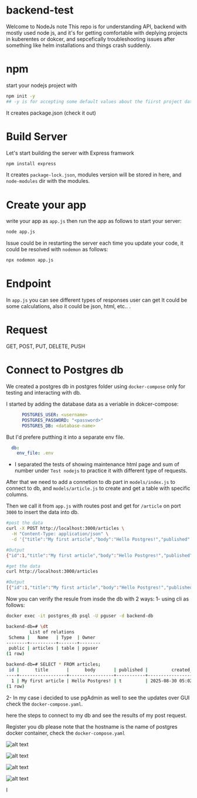 # backend-test
Welcome to NodeJs note
This repo is for understanding API, backend with mostly used node js, and it's for getting comfortable with deplying projects in kuberentes or dokcer, and sepcefically troubleshooting issues after something like helm installations and things crash suddenly.

# npm
start your nodejs project with 
```bash
npm init -y
## -y is for accepting some default values about the fiirst project data
```
It creates package.json (check it out)

# Build Server
Let's start building the server with Express framwork
```bash
npm install express
```
It creates `package-lock.json`, modules version will be stored in here, and `node-modules` dir with the modules.

# Create your app
write your app as `app.js` 
then run the app as follows to start your server:
```bash
node app.js
```

Issue could be in restarting the server each time you update your code, it could be resolved with `nodemon` as follows:
```bash
npx nodemon app.js
```

# Endpoint
In `app.js` you can see different types of responses user can get
It could be some calculations, also it could be json, html, etc.. .

# Request
GET, POST, PUT, DELETE, PUSH

# Connect to Postgres db
We created a postgres db in postgres folder using `docker-compose` only for testing and interacting with db.

I started by adding the database data as a veriable in dokcer-compose:
```yaml
      POSTGRES_USER: <username>
      POSTGRES_PASSWORD: "<password>"
      POSTGRES_DB: <database-name>
```
But I'd prefere putthing it into a separate env file.
```yaml
  db:
    env_file: .env
```

* I separated the tests of showing maintenance html page and sum of number under `Test nodejs` to practice it with different type of requests.

After that we need to add a connetion to db part in `models/index.js` to connect to db, and `models/article.js` to create and get a table with specific columns.

Then we call it from `app.js` with routes post and get for `/article` on port `3000` to insert the data into db.

```bash
#post the data
curl -X POST http://localhost:3000/articles \
  -H "Content-Type: application/json" \
  -d '{"title":"My first article","body":"Hello Postgres!","published":true}'

#Output
{"id":1,"title":"My first article","body":"Hello Postgres!","published":true,"created_at":"2025-08-30"}
```

```bash
#get the data
curl http://localhost:3000/articles

#Output
[{"id":1,"title":"My first article","body":"Hello Postgres!","published":true,"created_at":"2025-08-30T02:02:10.838Z"}]
```

Now you can verify the resule from insde the db with 2 ways:
1- using cli as follows:
```bash
docker exec -it postgres_db psql -U pguser -d backend-db

backend-db=# \dt
         List of relations
 Schema |   Name   | Type  | Owner
--------+----------+-------+--------
 public | articles | table | pguser
(1 row)

backend-db=# SELECT * FROM articles;
 id |      title       |      body       | published |         created_at
----+------------------+-----------------+-----------+----------------------------
  1 | My first article | Hello Postgres! | t         | 2025-08-30 05:02:10.838487
(1 row)
```

2- In my case i decided to use pgAdmin as well to see the updates over GUI check the `docker-compose.yaml`.

here the steps to connect to my db and see the results of my post request.

Register you db
please note that the hostname is the name of postgres docker container, check the `docker-compose.yaml`

![alt text](screens/image.png)

![alt text](screens/image-2.png)

![alt text](screens/image-3.png)

![alt text](screens/image-4.png)

I